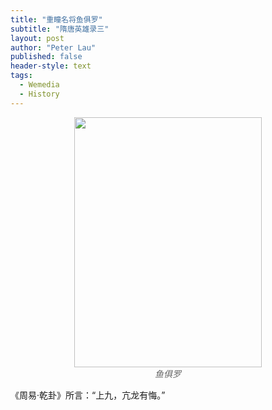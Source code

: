 ```yaml
---
title: "重瞳名将鱼俱罗"
subtitle: "隋唐英雄录三"
layout: post
author: "Peter Lau"
published: false
header-style: text
tags:
  - Wemedia
  - History
---
```




<figure style="text-align: center">
    <img class="sui dynasty" src="http://t0lxshosx.hd-bkt.clouddn.com/blog/wemedia/history/%E9%B1%BC%E4%BF%B1%E7%BD%97/sloth_creep_tree_portrait_of_YU_Juluo_Sui_Dynasty_general_wea_442250c2-2d1e-4bca-88ca-1f235401a0ad_1.png" width="300" height="400">
    <figcaption style="font-style: italic; color: #666;">鱼俱罗</figcaption>
</figure>



《周易·乾卦》所言：“上九，亢龙有悔。”
